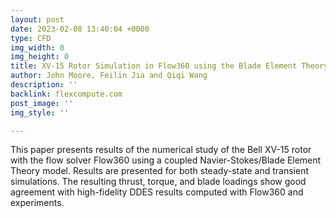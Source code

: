 ```yaml
---
layout: post
date: 2023-02-08 13:40:04 +0000
type: CFD
img_width: 0
img_height: 0
title: XV-15 Rotor Simulation in Flow360 using the Blade Element Theory
author: John Moore, Feilin Jia and Qiqi Wang
description: ''
backlink: flexcompute.com
post_image: ''
img_style: ''

---
```

This paper presents results of the numerical study of the Bell XV-15 rotor with the flow solver Flow360 using a coupled Navier-Stokes/Blade Element Theory model. Results are presented for both steady-state and transient simulations. The resulting thrust, torque, and blade loadings show good agreement with high-fidelity DDES results computed with Flow360 and experiments.